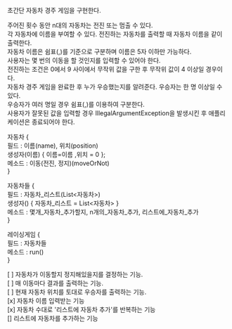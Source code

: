 초간단 자동차 경주 게임을 구현한다.  

주어진 횟수 동안 n대의 자동차는 전진 또는 멈출 수 있다.  
각 자동차에 이름을 부여할 수 있다. 전진하는 자동차를 출력할 때 자동차 이름을 같이 출력한다.    
자동차 이름은 쉼표(,)를 기준으로 구분하며 이름은 5자 이하만 가능하다.  
사용자는 몇 번의 이동을 할 것인지를 입력할 수 있어야 한다.   
전진하는 조건은 0에서 9 사이에서 무작위 값을 구한 후 무작위 값이 4 이상일 경우이다.  
자동차 경주 게임을 완료한 후 누가 우승했는지를 알려준다. 우승자는 한 명 이상일 수 있다.  
우승자가 여러 명일 경우 쉼표(,)를 이용하여 구분한다.  
사용자가 잘못된 값을 입력할 경우 IllegalArgumentException을 발생시킨 후 애플리케이션은 종료되어야 한다.  

자동차 {  
    필드 : 이름(name), 위치(position)  
    생성자(이름) { 이름=이름 ,위치 = 0 };  
    메소드 : 이동(전진, 정지)(moveOrNot)  
}  

자동차들 {  
    필드 : 자동차_리스트(List<자동차>)  
    생성자() { 자동차_리스트 = List<자동차> }  
    메소드 : 몇개_자동차_추가할지, n개의_자동차_추가, 리스트에_자동차_추가   
}  

레이싱게임 {  
    필드 : 자동차들  
    메소드 : run()  
}  

[ ] 자동차가 이동할지 정지해있을지를 결정하는 기능.  
[ ] 매 이동마다 결과를 출력하는 기능.  
[ ] 현재 자동차 위치를 토대로 우승자를 출력하는 기능.  
[x] 자동차 이름 입력받는 기능  
[x] 자동차 수대로 '리스트에 자동차 추가'를 반복하는 기능  
[] 리스트에 자동차를 추가하는 기능  
 

